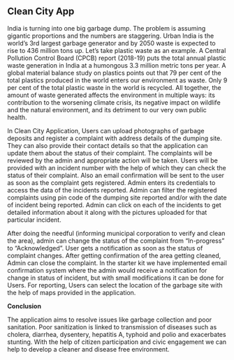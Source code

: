 ## Clean City App

India is turning into one big garbage dump. The problem is assuming gigantic proportions and the numbers are staggering. Urban India is the world’s 3rd largest garbage generator and by 2050 waste is expected to rise to 436 million tons up. Let’s take plastic waste as an example. A Central Pollution Control Board (CPCB) report (2018-19) puts the total annual plastic waste generation in India at a humongous 3.3 million metric tons per year. A global material balance study on plastics points out that 79 per cent of the total plastics produced in the world enters our environment as waste. Only 9 per cent of the total plastic waste in the world is recycled. All together, the amount of waste generated affects the environment in multiple ways: its contribution to the worsening climate crisis, its negative impact on wildlife and the natural environment, and its detriment to our very own public health. 

In Clean City Application, Users can upload photographs of garbage deposits and register a complaint with address details of the dumping site. They can also provide their contact details so that the application can update them about the status of their complaint. The complaints will be reviewed by the admin and appropriate action will be taken. Users will be provided with an incident number with the help of which they can check the status of their complaint. Also an email confirmation will be sent to the user as soon as the complaint gets registered. Admin enters its credentials to access the data of the incidents reported. Admin can filter the registered complaints using pin code of the dumping site reported and/or with the date of incident being reported. Admin can click on each of the incidents to get detailed information about it along with the pictures uploaded for that particular incident. 

After doing the needful (informing municipal corporation to verify and clean the area), admin can change the status of the complaint from “In-progress” to “Acknowledged”. User gets a notification as soon as the status of complaint changes. After getting confirmation of the area getting cleaned, Admin can close the complaint. In the starter kit we have implemented email confirmation system where the admin would receive a notification for change in status of incident, but with small modifications it can be done for Users. For reporting, Users can select the location of the garbage site with the help of maps provided in the application.

**Conclusion**

The application aims to resolve issues like garbage collection and poor sanitation. Poor sanitization is linked to transmission of diseases such as cholera, diarrhea, dysentery, hepatitis A, typhoid and polio and exacerbates stunting. With the help of citizen participation and civic engagement we can help to develop a cleaner and disease free environment.
